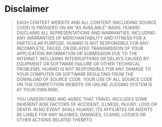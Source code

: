 # Disclaimer

> EACH CONTEST WEBSITE AND ALL CONTENT \(INCLUDING SOURCE CODE\) IS PROVIDED ON AN "AS AVAILABLE" BASIS. HUAWEI DISCLAIMS ALL REPRESENTATIONS AND WARRANTIES, INCLUDING ANY WARRANTIES OF MERCHANTABILITY AND FITNESS FOR A PARTICULAR PURPOSE. HUAWEI IS NOT RESPONSIBLE FOR ANY INCOMPLETE, FAILED, OR DELAYED TRANSMISSION OF YOUR APPLICATION INFORMATION OR SUBMISSION DUE TO THE INTERNET, INCLUDING INTERRUPTIONS OR DELAYS CAUSED BY EQUIPMENT OR SOFTWARE FAILURE OR OTHER TECHNICAL PROBLEMS. HUAWEI IS NOT RESPONSIBLE FOR ANY DAMAGE TO YOUR COMPUTER OR SOFTWARE RESULTING FROM THE DOWNLOAD OF SOURCE CODE. YOUR USE OF ALL SOURCE CODE ON THE COMPETITION WEBSITE OR ONLINE JUDGING SYSTEM IS AT YOUR OWN RISK.
>
> YOU UNDERSTAND AND AGREE THAT TRAVEL INCLUDES SOME INHERENT RISK FACTORS OF ACCIDENT, ILLNESS, INJURY, LOSS OR DEATH. IN NO EVENT SHALL HUAWEI, ITS AFFILIATES OR AGENTS BE LIABLE FOR ANY INJURIES, DAMAGES, CLAIMS, LOSSES OR OTHER ACTIONS RELATED THERETO.



